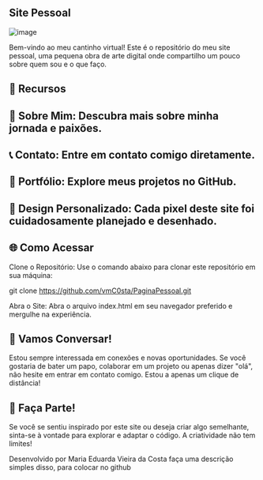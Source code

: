 ## Site Pessoal

![image](https://github.com/vmC0sta/Entra21/assets/116650361/658ed21e-b338-4352-8b62-f299ac538a5b)

Bem-vindo ao meu cantinho virtual! Este é o repositório do meu site pessoal, uma pequena obra de arte digital onde compartilho um pouco sobre quem sou e o que faço.

## 🌟 Recursos
## 💼 Sobre Mim: Descubra mais sobre minha jornada e paixões.
## 📞 Contato: Entre em contato comigo diretamente.
## 🚀 Portfólio: Explore meus projetos no GitHub.
## 🎨 Design Personalizado: Cada pixel deste site foi cuidadosamente planejado e desenhado.
## 🌐 Como Acessar

Clone o Repositório: Use o comando abaixo para clonar este repositório em sua máquina:

git clone https://github.com/vmC0sta/PaginaPessoal.git

Abra o Site: Abra o arquivo index.html em seu navegador preferido e mergulhe na experiência.

## 📧 Vamos Conversar!
Estou sempre interessada em conexões e novas oportunidades. Se você gostaria de bater um papo, colaborar em um projeto ou apenas dizer "olá", não hesite em entrar em contato comigo. Estou a apenas um clique de distância!

## 🚀 Faça Parte!
Se você se sentiu inspirado por este site ou deseja criar algo semelhante, sinta-se à vontade para explorar e adaptar o código. A criatividade não tem limites!

Desenvolvido por Maria Eduarda Vieira da Costa faça uma descrição simples disso, para colocar no github
